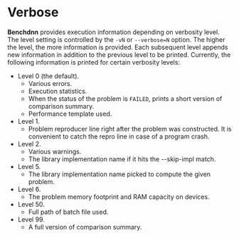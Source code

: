 # Verbose

**Benchdnn** provides execution information depending on verbosity level. The
level setting is controlled by the `-vN` or `--verbose=N` option. The higher the
level, the more information is provided. Each subsequent level appends new
information in addition to the previous level to be printed. Currently, the
following information is printed for certain verbosity levels:
* Level 0 (the default).
    * Various errors.
    * Execution statistics.
    * When the status of the problem is `FAILED`, prints a short version of
      comparison summary.
    * Performance template used.
* Level 1.
    * Problem reproducer line right after the problem was constructed. It is
      convenient to catch the repro line in case of a program crash.
* Level 2.
    * Various warnings.
    * The library implementation name if it hits the --skip-impl match.
* Level 5.
    * The library implementation name picked to compute the given problem.
* Level 6.
    * The problem memory footprint and RAM capacity on devices.
* Level 50.
    * Full path of batch file used.
* Level 99.
    * A full version of comparison summary.

